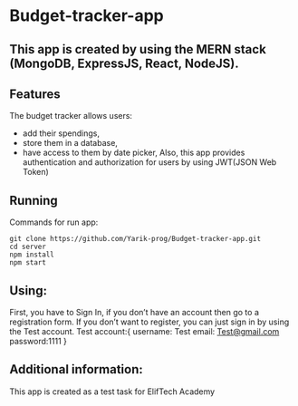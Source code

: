 # Budget-tracker-app
This app is created by using the MERN stack (MongoDB, ExpressJS, React, NodeJS).
-------------------------------------------------------------------------------
## Features
The budget tracker allows users:
- add their spendings,
- store them in a database,
- have access to them by date picker,
Also, this app provides authentication and authorization for users by using JWT(JSON Web Token)
## Running
Commands for run app:
```
git clone https://github.com/Yarik-prog/Budget-tracker-app.git
cd server
npm install
npm start
```
## Using:
First, you have to Sign In, if you don’t have an account then go to a registration form.
If you don’t want to register, you can just sign in by using the Test account.
Test account:{
username: Test
email: Test@gmail.com
password:1111
}
## Additional information:
This app is created as a test task for ElifTech Academy
